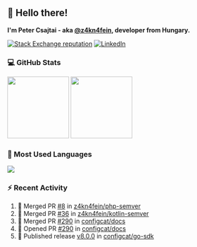 ## 👋 Hello there!

**I'm Peter Csajtai - aka [@z4kn4fein](https://github.com/z4kn4fein), developer from Hungary.**

[![Stack Exchange reputation](https://img.shields.io/stackexchange/stackoverflow/r/8700582?color=orange&label=reputation&logo=stackoverflow&style=for-the-badge)](https://stackoverflow.com/users/8700582)
[![LinkedIn](https://img.shields.io/badge/linkedin-%230077B5.svg?style=for-the-badge&logo=linkedin&logoColor=white)](https://www.linkedin.com/in/csajtai-p%C3%A9ter-45395341/)

### 💻 GitHub Stats

<div>
  <img height="140px" src="https://github-readme-stats-pcsajtai.vercel.app/api?username=z4kn4fein&show_icons=true&hide_border=true&count_private=true&custom_title=Stats&theme=dracula&line_height=24&hide_title=true">
  <img height="140px" src="https://streak-stats.demolab.com?user=z4kn4fein&theme=dracula&hide_border=true">
  
</div>

### :toolbox: Most Used Languages

<img src="https://github-readme-stats-pcsajtai.vercel.app/api/top-langs/?username=z4kn4fein&theme=dracula&hide_border=true&layout=compact&langs_count=8&hide_title=true">

### :zap: Recent Activity

<!--START_SECTION:activity-->
1. 🎉 Merged PR [#8](https://github.com/z4kn4fein/php-semver/pull/8) in [z4kn4fein/php-semver](https://github.com/z4kn4fein/php-semver)
2. 🎉 Merged PR [#36](https://github.com/z4kn4fein/kotlin-semver/pull/36) in [z4kn4fein/kotlin-semver](https://github.com/z4kn4fein/kotlin-semver)
3. 🎉 Merged PR [#290](https://github.com/configcat/docs/pull/290) in [configcat/docs](https://github.com/configcat/docs)
4. 💪 Opened PR [#290](https://github.com/configcat/docs/pull/290) in [configcat/docs](https://github.com/configcat/docs)
5. 🚀 Published release [v8.0.0](https://github.com/configcat/go-sdk/releases/tag/v8.0.0) in [configcat/go-sdk](https://github.com/configcat/go-sdk)
<!--END_SECTION:activity-->

